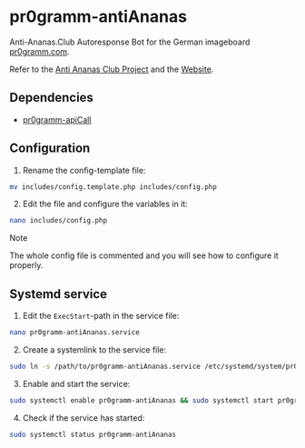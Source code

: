 # pr0gramm-antiAnanas
Anti-Ananas.Club Autoresponse Bot for the German imageboard [pr0gramm.com](https://pr0gramm.com).

Refer to the [Anti Ananas Club Project](https://github.com/RundesBalli/anti-ananas.club) and the [Website](https://anti-ananas.club/).

## Dependencies
- [pr0gramm-apiCall](https://github.com/RundesBalli/pr0gramm-apiCall)

## Configuration
1. Rename the config-template file:  
```bash
mv includes/config.template.php includes/config.php
```
2. Edit the file and configure the variables in it:  
```bash
nano includes/config.php
```
> [!NOTE]
> The whole config file is commented and you will see how to configure it properly.


## Systemd service
1. Edit the `ExecStart`-path in the service file:  
```bash
nano pr0gramm-antiAnanas.service
```
2. Create a systemlink to the service file:  
```bash
sudo ln -s /path/to/pr0gramm-antiAnanas.service /etc/systemd/system/pr0gramm-antiAnanas.service
```
3. Enable and start the service:  
```bash
sudo systemctl enable pr0gramm-antiAnanas && sudo systemctl start pr0gramm-antiAnanas
```
4. Check if the service has started:  
```bash
sudo systemctl status pr0gramm-antiAnanas
```
